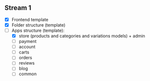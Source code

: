 ## Stream 1
- [x] Frontend template
- [x] Folder structure (template)
- [ ] Apps structure (template):
    - [x] store (products and categories and variations models) + admin
    - [ ] payment
    - [ ] account
    - [ ] carts
    - [ ] orders
    - [ ] reviews
    - [ ] blog
    - [ ] common
